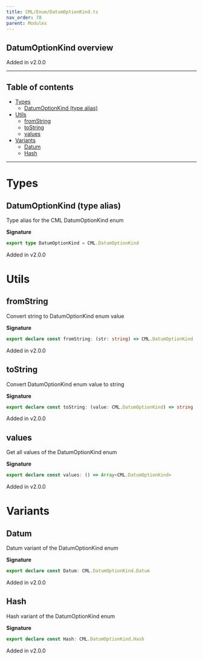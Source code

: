 ```yaml
---
title: CML/Enum/DatumOptionKind.ts
nav_order: 78
parent: Modules
---
```


## DatumOptionKind overview

Added in v2.0.0

---

<h2 class="text-delta">Table of contents</h2>

- [Types](#types)
  - [DatumOptionKind (type alias)](#datumoptionkind-type-alias)
- [Utils](#utils)
  - [fromString](#fromstring)
  - [toString](#tostring)
  - [values](#values)
- [Variants](#variants)
  - [Datum](#datum)
  - [Hash](#hash)

---

# Types

## DatumOptionKind (type alias)

Type alias for the CML DatumOptionKind enum

**Signature**

```ts
export type DatumOptionKind = CML.DatumOptionKind
```

Added in v2.0.0

# Utils

## fromString

Convert string to DatumOptionKind enum value

**Signature**

```ts
export declare const fromString: (str: string) => CML.DatumOptionKind | undefined
```

Added in v2.0.0

## toString

Convert DatumOptionKind enum value to string

**Signature**

```ts
export declare const toString: (value: CML.DatumOptionKind) => string
```

Added in v2.0.0

## values

Get all values of the DatumOptionKind enum

**Signature**

```ts
export declare const values: () => Array<CML.DatumOptionKind>
```

Added in v2.0.0

# Variants

## Datum

Datum variant of the DatumOptionKind enum

**Signature**

```ts
export declare const Datum: CML.DatumOptionKind.Datum
```

Added in v2.0.0

## Hash

Hash variant of the DatumOptionKind enum

**Signature**

```ts
export declare const Hash: CML.DatumOptionKind.Hash
```

Added in v2.0.0
